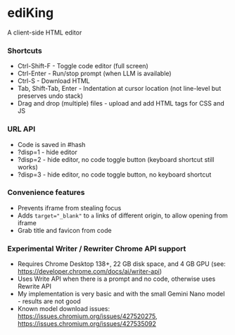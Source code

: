 # ediKing
A client-side HTML editor

### Shortcuts
- Ctrl-Shift-F - Toggle code editor (full screen)
- Ctrl-Enter - Run/stop prompt (when LLM is available)
- Ctrl-S - Download HTML
- Tab, Shift-Tab, Enter - Indentation at cursor location (not line-level but preserves undo stack)
- Drag and drop (multiple) files - upload and add HTML tags for CSS and JS

### URL API
- Code is saved in #hash
- ?disp=1 - hide editor
- ?disp=2 - hide editor, no code toggle button (keyboard shortcut still works)
- ?disp=3 - hide editor, no code toggle button, no keyboard shortcut

### Convenience features
- Prevents iframe from stealing focus
- Adds `target="_blank"` to `a` links of different origin, to allow opening from iframe
- Grab title and favicon from code

### Experimental Writer / Rewriter Chrome API support
- Requires Chrome Desktop 138+, 22 GB disk space, and 4 GB GPU (see: https://developer.chrome.com/docs/ai/writer-api)
- Uses Write API when there is a prompt and no code, otherwise uses Rewrite API
- My implementation is very basic and with the small Gemini Nano model - results are not good
- Known model download issues: https://issues.chromium.org/issues/427520275,
https://issues.chromium.org/issues/427535092
